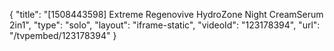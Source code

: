 {
    "title": "[1508443598] Extreme Regenovive HydroZone Night CreamSerum 2in1",
    "type": "solo",
    "layout": "iframe-static",
    "videoId": "123178394",
    "url": "\/tvpembed\/123178394"
}